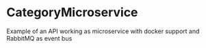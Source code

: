 # CategoryMicroservice
Example of an API working as microservice with docker support and RabbitMQ as event bus

